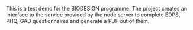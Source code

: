 This is a test demo for the BIODESIGN programme.
The project creates an interface to the service provided by the node server to
complete EDPS, PHQ, GAD questionnaires and generate a PDF out of them.
